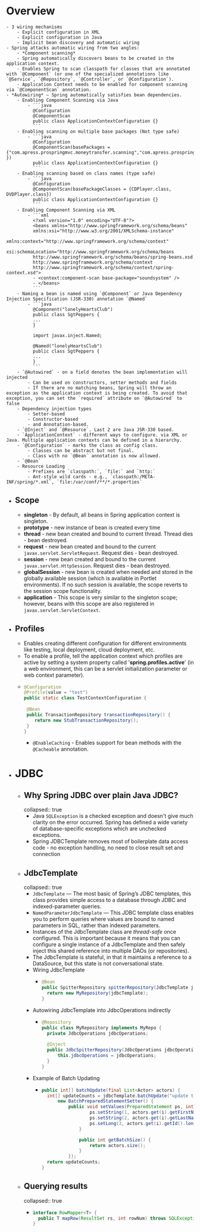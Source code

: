 # Overview
	- 3 wiring mechanisms
		- Explicit configuration in XML
		- Explicit configuration in Java
		- Implicit bean discovery and automatic wiring
	- Spring attacks automatic wiring from two angles:
		- *Component scanning*
		- Spring automatically discovers beans to be created in the application context.
		- Enables Spring to scan classpath for classes that are annotated with `@Component` (or one of the specialized annotations like `@Service`, `@Repository`, `@Controller`, or `@Configuration`).
		- Application Context needs to be enabled for component scanning via `@ComponentScan` annotation.
	- *Autowiring* — Spring automatically satisfies bean dependencies.
		- Enabling Component Scanning via Java
			- ```java 
			  @Configuration
			  @ComponentScan
			  public class ApplicationContextConfiguration {}
			  ```
		- Enabling scanning on multiple base packages (Not type safe)
			- ```java 
			  @Configuration
			  @ComponentScan(basePackages = {"com.apress.prospringmvc.moneytransfer.scanning","com.apress.prospringmvc.moneytransfer.repository" })
			  public class ApplicationContextConfiguration {}
			  ```
		- Enabling scanning based on class names (type safe)
			- ```java 
			  @Configuration
			  @ComponentScan(basePackageClasses = {CDPlayer.class, DVDPlayer.class})
			  public class ApplicationContextConfiguration {}
			  ```
		- Enabling Component Scanning via XML
			- ```xml 
			  <?xml version="1.0" encoding="UTF-8"?>
			  <beans xmlns="http://www.springframework.org/schema/beans"
			  xmlns:xsi="http://www.w3.org/2001/XMLSchema-instance"
			  xmlns:context="http://www.springframework.org/schema/context"
			  xsi:schemaLocation="http://www.springframework.org/schema/beans
			  http://www.springframework.org/schema/beans/spring-beans.xsd
			  http://www.springframework.org/schema/context
			  http://www.springframework.org/schema/context/spring-context.xsd">
			  - <context:component-scan base-package="soundsystem" />
			  - </beans>
			  ```
		- Naming a bean is named using `@Component` or Java Dependency Injection Specification (JSR-330) annotation `@Named`
			- ```java
			  @Component("lonelyHeartsClub")
			  public class SgtPeppers {
			  ...
			  }
			  
			  import javax.inject.Named;
			  
			  @Named("lonelyHeartsClub")
			  public class SgtPeppers {
			  ...
			  }
			  ```
		- `@Autowired` - on a field denotes the bean implementation will injected
			- Can be used on constructors, setter methods and fields
			- If there are no matching beans, Spring will throw an exception as the application context is being created. To avoid that exception, you can set the `required` attribute on `@Autowired` to false
		- Dependency injection types
			- Setter-based
			- Constructor-based
			- and Annotation-based.
		- `@Inject` and `@Resource`. Last 2 are Java JSR-330 based.
		- `ApplicationContext` - different ways to configure. via XML or Java. Multiple application contexts can be defined in a hierarchy.
		- `@Configuration` - marks the class as config class.
			- Classes can be abstract but not final.
			- Class with no `@Bean` annotation is now allowed.
		- `@Bean`
		- Resource Loading
			- Prefixes are `classpath:`, `file:` and `http:`
			- Ant-style wild cards - e.g., `classpath:/META-INF/spring/*.xml`, `file:/var/conf/**/*.properties`
- ## Scope
	- **singleton** - By default, all beans in Spring application context is singleton.
	- **prototype** - new instance of bean is created every time
	- **thread** - new bean created and bound to current thread. Thread dies - bean destroyed.
	- **request** - new bean created and bound to the current `javax.servlet.ServletRequest`. Request dies - bean destroyed.
	- **session** - new bean created and bound to the current `javax.servlet.HttpSession`. Request dies - bean destroyed.
	- **globalSession** - new bean is created when needed and stored in the globally available session (which is available in Portlet environments). If no such session is available, the scope reverts to the session scope functionality.
	- **application** - This scope is very similar to the singleton scope; however, beans with this scope are also registered in `javax.servlet.ServletContext`.
- ## Profiles
	- Enables creating different configuration for different environments like testing, local deployment, cloud deployment, etc.
	- To enable a profile, tell the application context which profiles are active by setting a system property called '**spring.profiles.active**' (in a web environment, this can be a servlet initialization parameter or web context parameter).
	- ```java
	  @Configuration
	  @Profile(value = "test")
	  public static class TestContextConfiguration {
	    
	   @Bean
	   public TransactionRepository transactionRepository() {
	      return new StubTransactionRepository();
	   }
	  }
	  ```
	  * `@EnableCaching` - Enables support for bean methods with the `@Cacheable` annotation.
- # JDBC
	- ## Why Spring JDBC over plain Java JDBC?
	  collapsed:: true
		- Java `SQLException` is a checked exception and doesn't give much clarity on the error occurred. Spring has defined a wide variety of database-specific exceptions which are unchecked exceptions.
		- Spring JDBCTemplate removes most of boilerplate data access code - no exception handling, no need to close result set and connection
	- ## JdbcTemplate
	  collapsed:: true
		- `JdbcTemplate` — The most basic of Spring’s JDBC templates, this class provides simple access to a database through JDBC and indexed-parameter queries.
		- `NamedParameterJdbcTemplate` — This JDBC template class enables you to perform queries where values are bound to named parameters in SQL, rather than indexed parameters.
		- Instances of the JdbcTemplate class are *thread-safe* once configured. This is important because it means that you can configure a single instance of a JdbcTemplate and then safely inject this shared reference into multiple DAOs (or repositories).
		- The JdbcTemplate is stateful, in that it maintains a reference to a DataSource, but this state is not conversational state.
		- Wiring JdbcTemplate
			- ```java 
			  @Bean
			  public SpitterRepository spitterRepository(JdbcTemplate jdbcTemplate) {
			  	return new MyRepository(jdbcTemplate);
			  }
			  ```
		- Autowiring JdbcTemplate into JdbcOperations indirectly
			- ```java
			  @Repository
			  public class MyRepository implements MyRepo {
			    private JdbcOperations jdbcOperations;
			    
			    @Inject
			    public JdbcSpitterRepository(JdbcOperations jdbcOperations) {
			    	this.jdbcOperations = jdbcOperations;
			    }
			  }
			  ```
		- Example of Batch Updating
			- ```java 
			  public int[] batchUpdate(final List<Actor> actors) {
			    int[] updateCounts = jdbcTemplate.batchUpdate("update t_actor set first_name = ?, last_name = ? where id = ?",
			        new BatchPreparedStatementSetter() {
			            public void setValues(PreparedStatement ps, int i) throws SQLException {
			                    ps.setString(1, actors.get(i).getFirstName());
			                    ps.setString(2, actors.get(i).getLastName());
			                    ps.setLong(3, actors.get(i).getId().longValue());
			                }
			  
			                public int getBatchSize() {
			                    return actors.size();
			                }
			            });
			    return updateCounts;
			  }
			  ```
	- ## Querying results
	  collapsed:: true
		- ```java
		  interface RowMapper<T> {
		  	public T mapRow(ResultSet rs, int rowNum) throws SQLException;
		  }
		  ```